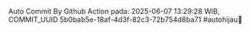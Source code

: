Auto Commit By Github Action pada: 2025-06-07 13:29:28 WIB, COMMIT_UUID 5b0bab5e-18af-4d3f-82c3-72b754d8ba71 #autohijau🗿
